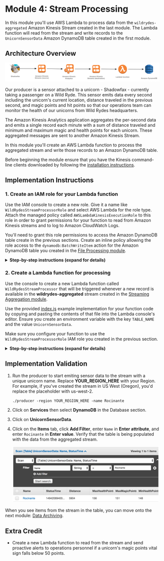 # Module 4: Stream Processing

In this module you'll use AWS Lambda to process data from the `wildrydes-aggregated` Amazon Kinesis Stream created in the last module. The Lambda function will read from the stream and write records to the `UnicornSensorData` Amazon DynamoDB table created in the first module.

## Architecture Overview

<kbd>![Architecture](../images/stream-processing-architecture.png)</kbd>

Our producer is a sensor attached to a unicorn - Shadowfax - currently taking a passenger on a Wild Ryde. This sensor emits data every second including the unicorn's current location, distance traveled in the previous second, and magic points and hit points so that our operations team can monitor the health of our unicorns from Wild Rydes headquarters.

The Amazon Kinesis Analytics application aggregates the per-second data and emits a single record each minute with a sum of distance traveled and minimum and maximum magic and health points for each unicorn. These aggregated messages are sent to another Amazon Kinesis Stream.

In this module you'll create an AWS Lambda function to process the aggregated stream and write those records to an Amazon DynamoDB table.

Before beginning the module ensure that you have the Kinesis command-line clients downloaded by following the [installation instructions][client-installation].

## Implementation Instructions

### 1. Create an IAM role for your Lambda function

Use the IAM console to create a new role. Give it a name like `WildRydesStreamProcessorRole` and select AWS Lambda for the role type. Attach the managed policy called `AWSLambdaKinesisExecutionRole` to this role in order to grant permissions for your function to read from Amazon Kinesis streams and to log to Amazon CloudWatch Logs.

You'll need to grant this role permissions to access the Amazon DynamoDB table create in the previous sections. Create an inline policy allowing the role access to the `dynamodb:BatchWriteItem` action for the Amazon DynamoDB table you created in the [File Processing module][file-processing-module].

<details>
<summary><strong>Step-by-step instructions (expand for details)</strong></summary><p>

1. From the AWS Console, click on **Services** and then select **IAM** in the Security, Identity & Compliance section.

1. Select **Roles** from the left navigation and then click **Create new role**.

1. Select **Lambda** for the role type from **AWS Service Role**.

    **Note:** Selecting a role type automatically creates a trust policy for your role that allows AWS services to assume this role on your behalf. If you were creating this role using the CLI, AWS CloudFormation or another mechanism, you would specify a trust policy directly.

1. Click **Next: Permissions**.

1. Begin typing `AWSLambdaKinesisExecutionRole` in the **Filter** text box and check the box next to that role.

1. Click **Next: Review**.

1. Enter `WildRydesStreamProcessorRole` for the **Role Name**.

1. Click **Create role**.

1. Type `WildRydesStreamProcessorRole` into the filter box on the Roles page and click the role you just created.

1. On the Permissions tab, click **Add inline policy** link to create a new inline policy.
	<kbd>![Inline policies screenshot](../images/stream-processing-policies.png)</kbd>

1. Ensure **Policy Generator** is selected and click **Select**.

1. Select **Amazon DynamoDB** from the **AWS Service** dropdown.

1. Select **BatchWriteItem** from the Actions list.

1. Type the ARN of the DynamoDB table you created in the previous section in the **Amazon Resource Name (ARN)** field. The ARN is in the format of:

	```
	arn:aws:dynamodb:REGION:ACCOUNT_ID:table/UnicornSensorData
	```

	For example, if you've deployed to US East (N. Virginia) and your account ID is 123456789012, your table ARN would be:

	```
	arn:aws:dynamodb:us-east-1:123456789012:table/UnicornSensorData
	```

	To find your AWS account ID number in the AWS Management Console, click on **Support** in the navigation bar in the upper-right, and then click **Support Center**. Your currently signed in account ID appears in the upper-right corner below the Support menu.

    <kbd>![Policy generator screenshot](../images/stream-processing-policy-generator.png)</kbd>

1. Click **Add Statement**.

    <kbd>![Policy screenshot](../images/stream-processing-policy-result.png)</kbd>

1. Click **Next Step** then **Apply Policy**.

</p></details>

### 2. Create a Lambda function for processing

Use the console to create a new Lambda function called `WildRydesStreamProcessor` that will be triggered whenever a new record is available in the **wildrydes-aggregated** stream created in the [Streaming Aggregation module][streaming-aggregation-module].

Use the provided [index.js](lambda/WildRydesStreamProcessor/index.js) example implementation for your function code by copying and pasting the contents of that file into the Lambda console's editor. Ensure you create an environment variable with the key `TABLE_NAME` and the value `UnicornSensorData`.

Make sure you configure your function to use the `WildRydesStreamProcessorRole` IAM role you created in the previous section.

<details>
<summary><strong>Step-by-step instructions (expand for details)</strong></summary><p>

1. Click on **Services** then select **Lambda** in the Compute section.

1. Click **Create function**.

1. Click on **Author from scratch**.

1. Enter `WildRydesStreamProcessor` in the **Name** field.

1. Select `WildRydesStreamProcessorRole` from the **Existing Role** dropdown.

	<kbd>![Create Lambda function screenshot](../images/stream-processing-lambda-create.png)</kbd>

1. Click on **Create function**.

1. Click on **Triggers** then click **+ Add trigger**

1. Click on the dotted outline and select **Kinesis**. Select **wildrydes-aggregated** from **Kinesis stream**, select **Trim horizon** from **Starting position**, and tick the **Enable trigger** checkbox.

	<kbd>![Create Lambda trigger screenshot](../images/stream-processing-configure-trigger.png)</kbd>

	Starting position refers to the position in the stream where AWS Lambda should start reading and trim horizon configures this to the oldest data record in the shard. See [ShardIteratorType][shard-iterator-type-documentation] in the Amazon Kinesis API Reference for more details.

1. Click **Submit**.

1. Click **Configuration**.

1. Select **Node.js 6.10** for the **Runtime**.

1. Leave the default of `index.handler` for the **Handler** field.

1. Copy and paste the code from [index.js](lambda/WildRydesStreamProcessor/index.js) into the code entry area.
	<kbd>![Create Lambda function screenshot](../images/stream-processing-lambda-create.png)</kbd>

1. Extend **Environment variables** under the entry area

1. In **Environment variables**, enter an environment variable with key `TABLE_NAME` and value `UnicornSensorData`.
	<kbd>![Lambda environment variable screenshot](../images/file-processing-lambda-env-var.png)</kbd>

1. Scroll to top and click **"Save"** (**Not** "Save and test" since we haven't configured any test event)

</p></details>

## Implementation Validation

1. Run the producer to start emiting sensor data to the stream with a unique unicorn name. Replace **YOUR\_REGION\_HERE** with your Region. For example, if you've created the stream in US West (Oregon), you'd replace the placeholder with us-west-2.

	```console
	./producer -region YOUR_REGION_HERE -name Rocinante
	```

1. Click on **Services** then select **DynamoDB** in the Database section.

1. Click on **UnicornSensorData**.

1. Click on the **Items** tab, click **Add Filter**, enter `Name` in **Enter attribute**, and enter `Rocinante` in **Enter value**. Verify that the table is being populated with the data from the aggregated stream.

    <kbd>![DynamoDB items screenshot](../images/stream-processing-dynamodb-items.png)</kbd>

When you see items from the stream in the table, you can move onto the next module: [Data Archiving][data-archiving-module].

## Extra Credit

- Create a new Lambda function to read from the stream and send proactive alerts to operations personnel if a unicorn's magic points vital sign falls below 50 points.

[file-processing-module]: ../1_FileProcessing/README.md
[streaming-aggregation-module]: ../3_StreamingAggregation/README.md
[data-archiving-module]: ../5_DataArchiving/README.md
[client-installation]: ../README.md#kinesis-command-line-clients
[shard-iterator-type-documentation]: http://docs.aws.amazon.com/kinesis/latest/APIReference/API_GetShardIterator.html#Streams-GetShardIterator-request-ShardIteratorType
